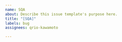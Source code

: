 ```yaml
---
name: SQA
about: Describe this issue template's purpose here.
title: "[SQA]"
labels: bug
assignees: qrio-kawamoto

---
```



